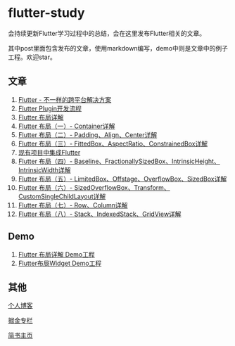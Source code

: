 # flutter-study

会持续更新Flutter学习过程中的总结，会在这里发布Flutter相关的文章。

其中post里面包含发布的文章，使用markdown编写，demo中则是文章中的例子工程。欢迎star。


## 文章

1. [Flutter - 不一样的跨平台解决方案](https://github.com/yang7229693/flutter-study/blob/master/post/1.%20Flutter%20%E4%B8%8D%E4%B8%80%E6%A0%B7%E7%9A%84%E8%B7%A8%E5%B9%B3%E5%8F%B0%E8%A7%A3%E5%86%B3%E6%96%B9%E6%A1%88.md)
2. [Flutter Plugin开发流程](https://github.com/yang7229693/flutter-study/blob/master/post/2.%20Flutter%20Plugin%E5%BC%80%E5%8F%91%E6%B5%81%E7%A8%8B.md)
3. [Flutter 布局详解](https://github.com/yang7229693/flutter-study/blob/master/post/3.%20Flutter%20%E5%B8%83%E5%B1%80%E8%AF%A6%E8%A7%A3.md)
4. [Flutter 布局（一）- Container详解](https://github.com/yang7229693/flutter-study/blob/master/post/4.%20Flutter%20%E5%B8%83%E5%B1%80%EF%BC%88%E4%B8%80%EF%BC%89-%20Container%E8%AF%A6%E8%A7%A3.md)
5. [Flutter 布局（二）- Padding、Align、Center详解](https://github.com/yang7229693/flutter-study/blob/master/post/5.%20Flutter%20%E5%B8%83%E5%B1%80%EF%BC%88%E4%BA%8C%EF%BC%89-%20Padding%E3%80%81Align%E3%80%81Center%E8%AF%A6%E8%A7%A3.md)
6. [Flutter 布局（三）- FittedBox、AspectRatio、ConstrainedBox详解](https://github.com/yang7229693/flutter-study/blob/master/post/6.%20Flutter%20%E5%B8%83%E5%B1%80%EF%BC%88%E4%B8%89%EF%BC%89-%20FittedBox%E3%80%81AspectRatio%E3%80%81ConstrainedBox%E8%AF%A6%E8%A7%A3.md)
7. [现有项目中集成Flutter](https://github.com/yang7229693/flutter-study/blob/master/post/7.%20%E5%9C%A8%E7%8E%B0%E6%9C%89%E9%A1%B9%E7%9B%AE%E4%B8%AD%E6%B7%BB%E5%8A%A0Flutter.md)
8. [Flutter 布局（四）- Baseline、FractionallySizedBox、IntrinsicHeight、IntrinsicWidth详解](https://github.com/yang7229693/flutter-study/blob/master/post/8.%20Flutter%20%E5%B8%83%E5%B1%80%EF%BC%88%E5%9B%9B%EF%BC%89-%20Baseline%E3%80%81FractionallySizedBox%E3%80%81IntrinsicHeight%E3%80%81IntrinsicWidth%E8%AF%A6%E8%A7%A3.md)
9. [Flutter 布局（五）- LimitedBox、Offstage、OverflowBox、SizedBox详解](https://github.com/yang7229693/flutter-study/blob/master/post/9.%20Flutter%20%E5%B8%83%E5%B1%80%EF%BC%88%E4%BA%94%EF%BC%89-%20LimitedBox%E3%80%81Offstage%E3%80%81OverflowBox%E3%80%81SizedBox%E8%AF%A6%E8%A7%A3.md)
10. [Flutter 布局（六）- SizedOverflowBox、Transform、CustomSingleChildLayout详解](https://github.com/yang7229693/flutter-study/blob/master/post/10.%20Flutter%20%E5%B8%83%E5%B1%80%EF%BC%88%E5%85%AD%EF%BC%89-%20SizedOverflowBox%E3%80%81Transform%E3%80%81CustomSingleChildLayout%E8%AF%A6%E8%A7%A3.md)
11. [Flutter 布局（七）- Row、Column详解](https://github.com/yang7229693/flutter-study/blob/master/post/11.%20Flutter%20%E5%B8%83%E5%B1%80%EF%BC%88%E4%B8%83%EF%BC%89-%20Row%E3%80%81Column%E8%AF%A6%E8%A7%A3.md)
12. [Flutter 布局（八）- Stack、IndexedStack、GridView详解](https://github.com/yang7229693/flutter-study/blob/master/post/12.%20Flutter%20%E5%B8%83%E5%B1%80%EF%BC%88%E5%85%AB%EF%BC%89-%20Stack%E3%80%81IndexedStack%E3%80%81GridView%E8%AF%A6%E8%A7%A3.md)


## Demo

1. [Flutter 布局详解 Demo工程](https://github.com/yang7229693/flutter-study/tree/master/demo/3.%20Flutter%E5%B8%83%E5%B1%80)
2. [Flutter布局Widget Demo工程](https://github.com/yang7229693/flutter-study/tree/master/demo/4.%20Flutter%E5%B8%83%E5%B1%80Widget%E4%BB%8B%E7%BB%8D/flutter_layout_demo)

## 其他

[个人博客](http://whysodiao.com)

[掘金专栏](https://juejin.im/user/5ad0162df265da2397074520/posts)

[简书主页](https://www.jianshu.com/u/312aad1f1c8b)